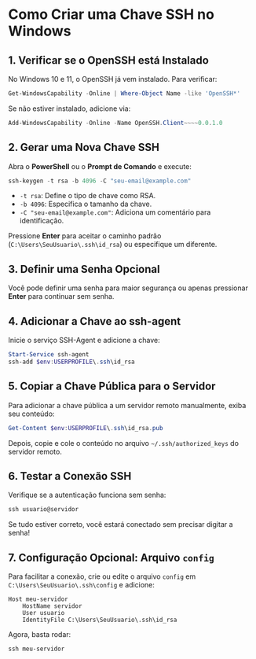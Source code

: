 # Como Criar uma Chave SSH no Windows

## 1. Verificar se o OpenSSH está Instalado
No Windows 10 e 11, o OpenSSH já vem instalado. Para verificar:
```powershell
Get-WindowsCapability -Online | Where-Object Name -like 'OpenSSH*'
```
Se não estiver instalado, adicione via:
```powershell
Add-WindowsCapability -Online -Name OpenSSH.Client~~~~0.0.1.0
```

## 2. Gerar uma Nova Chave SSH
Abra o **PowerShell** ou o **Prompt de Comando** e execute:
```powershell
ssh-keygen -t rsa -b 4096 -C "seu-email@example.com"
```
- `-t rsa`: Define o tipo de chave como RSA.
- `-b 4096`: Especifica o tamanho da chave.
- `-C "seu-email@example.com"`: Adiciona um comentário para identificação.

Pressione **Enter** para aceitar o caminho padrão (`C:\Users\SeuUsuario\.ssh\id_rsa`) ou especifique um diferente.

## 3. Definir uma Senha Opcional
Você pode definir uma senha para maior segurança ou apenas pressionar **Enter** para continuar sem senha.

## 4. Adicionar a Chave ao ssh-agent
Inicie o serviço SSH-Agent e adicione a chave:
```powershell
Start-Service ssh-agent
ssh-add $env:USERPROFILE\.ssh\id_rsa
```

## 5. Copiar a Chave Pública para o Servidor
Para adicionar a chave pública a um servidor remoto manualmente, exiba seu conteúdo:
```powershell
Get-Content $env:USERPROFILE\.ssh\id_rsa.pub
```
Depois, copie e cole o conteúdo no arquivo `~/.ssh/authorized_keys` do servidor remoto.

## 6. Testar a Conexão SSH
Verifique se a autenticação funciona sem senha:
```powershell
ssh usuario@servidor
```
Se tudo estiver correto, você estará conectado sem precisar digitar a senha!

## 7. Configuração Opcional: Arquivo `config`
Para facilitar a conexão, crie ou edite o arquivo `config` em `C:\Users\SeuUsuario\.ssh\config` e adicione:
```plaintext
Host meu-servidor
    HostName servidor
    User usuario
    IdentityFile C:\Users\SeuUsuario\.ssh\id_rsa
```
Agora, basta rodar:
```powershell
ssh meu-servidor
```
